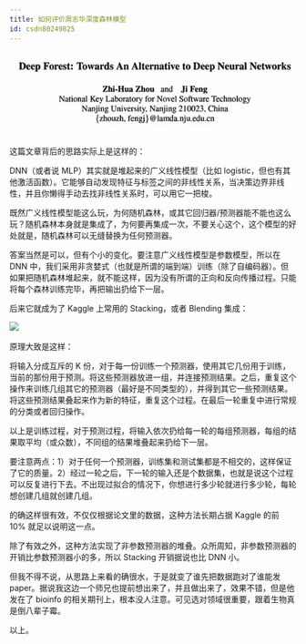 ```yaml
---
title: 如何评价周志华深度森林模型
id: csdn80249825
---
```


![](../img/04ed04728c3160975be2645496ca75e6.png)

这篇文章背后的思路实际上是这样的：

DNN（或者说 MLP）其实就是堆起来的广义线性模型（比如 logistic，但也有其他激活函数）。它能够自动发现特征与标签之间的非线性关系，当决策边界非线性，并且你懒得手动去找非线性关系时，可以用它一把梭。

既然广义线性模型能这么玩，为何随机森林，或其它回归器/预测器能不能也这么玩？随机森林本身就是集成了，为何要再集成一次，不要关心这个，这个模型的好处就是，随机森林可以无缝替换为任何预测器。

答案当然是可以，但有个小的变化。要注意广义线性模型是参数模型，所以在 DNN 中，我们采用非贪婪式（也就是所谓的端到端）训练（除了自编码器）。但如果把随机森林堆起来，就不能这样，因为没有所谓的正向和反向传播过程。只能将每个森林训练完毕，再把输出扔给下一层。

后来它就成为了 Kaggle 上常用的 Stacking，或者 Blending 集成：

![](../img/fb2fd03a6a8cf5851969a1254b354966.png)

原理大致是这样：

将输入分成互斥的 K 份，对于每一份训练一个预测器，使用其它几份用于训练，当前的那份用于预测。将这些预测器放进一组，并连接预测结果。之后，重复这个操作来训练几组其它的预测器（最好是不同类型的），并得到其它一些预测结果。将这些预测结果叠起来作为新的特征，重复这个过程。在最后一轮重复中进行常规的分类或者回归操作。

以上是训练过程，对于预测过程，将输入依次扔给每一轮的每组预测器，每组的结果取平均（或众数），不同组的结果堆叠起来扔给下一层。

要注意两点：1）对于任何一个预测器，训练集和测试集都是不相交的，这样保证了它的质量。2）经过一轮之后，下一轮的输入还是个数据集，也就是说这个过程可以反复进行下去。不出现过拟合的情况下，你想进行多少轮就进行多少轮，每轮想创建几组就创建几组。

的确这样很有效，不仅仅根据论文里的数据，这种方法长期占据 Kaggle 的前 10% 就足以说明这一点。

除了有效之外，这种方法实现了非参数预测器的堆叠。众所周知，非参数预测器的开销比参数预测器小的多，所以 Stacking 开销据说也比 DNN 小。

但我不得不说，从思路上来看的确很水，于是就变了谁先把数据跑对了谁能发 paper。据说我这边一个师兄也提前想出来了，并且做出来了，效果不错，但是他发在了 bioinfo 的相关期刊上，根本没人注意。可见选对领域很重要，跟着生物真是倒八辈子霉。

以上。